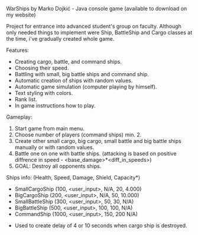 WarShips by Marko Dojkić - Java console game (available to download on my website)

Project for entrance into advanced student's group on faculty. Although only needed things to implement were Ship, BattleShip and Cargo classes at the time, i've gradually created whole game.

Features:

- Creating cargo, battle, and command ships.
- Choosing their speed.
- Battling with small, big battle ships and command ship.
- Automatic creation of ships with random values.
- Automatic game simulation (computer playing by himself).
- Text styling with colors.
- Rank list. 
- In game instructions how to play.

Gameplay:
1. Start game from main menu.
2. Choose number of players (command ships) min. 2.
3. Create other small cargo, big cargo, small battle and big battle ships manually or with random values.
4. Battle one on one with battle ships. (attacking is based on positive diffrence in speed - <base_damage>*<diff_in_speeds>)
5. GOAL: Destroy all opponents ships.

Ships info: (Health, Speed, Damage, Shield, Capacity*)
- SmallCargoShip (100, <user_input>, N/A, 20, 4.000)
- BigCargoShip   (200, <user_input>, N/A, 50, 10.000)
- SmallBattleShip (300, <user_input>, 50, 30, N/A)
- BigBattleShip  (500, <user_input>, 100, 100, N/A)
- CommandShip (1000, <user_input>, 150, 200 N/A)

* Used to create delay of 4 or 10 seconds when cargo ship is destroyed.
